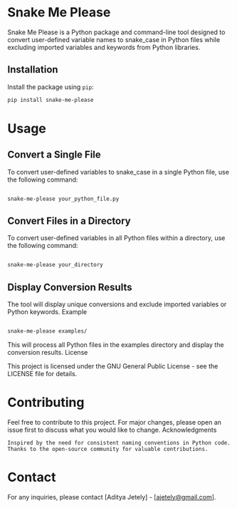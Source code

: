 # Snake Me Please

Snake Me Please is a Python package and command-line tool designed to convert user-defined variable names to snake_case in Python files while excluding imported variables and keywords from Python libraries.

## Installation

Install the package using `pip`:

```bash
pip install snake-me-please
```

# Usage
## Convert a Single File

To convert user-defined variables to snake_case in a single Python file, use the following command:

```bash

snake-me-please your_python_file.py
```

## Convert Files in a Directory

To convert user-defined variables in all Python files within a directory, use the following command:

```bash

snake-me-please your_directory
```

## Display Conversion Results

The tool will display unique conversions and exclude imported variables or Python keywords.
Example

```bash

snake-me-please examples/
```

This will process all Python files in the examples directory and display the conversion results.
License

This project is licensed under the GNU General Public License - see the LICENSE file for details.

# Contributing

Feel free to contribute to this project. For major changes, please open an issue first to discuss what you would like to change.
Acknowledgments

    Inspired by the need for consistent naming conventions in Python code.
    Thanks to the open-source community for valuable contributions.

# Contact

For any inquiries, please contact [Aditya Jetely] - [ajetely@gmail.com].